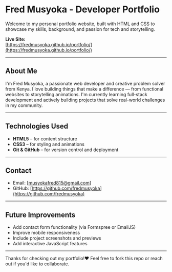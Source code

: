 # Fred Musyoka - Developer Portfolio

Welcome to my personal portfolio website, built with HTML and CSS to showcase my skills, background, and passion for tech and storytelling.

 **Live Site:**  
[https://fredmusyoka.github.io/portfolio/](https://fredmusyoka.github.io/portfolio/)

---

## About Me

I'm Fred Musyoka, a passionate web developer and creative problem solver from Kenya. I love building things that make a difference — from functional websites to storytelling animations. I'm currently learning full-stack development and actively building projects that solve real-world challenges in my community.

---

## Technologies Used

- **HTML5** – for content structure  
- **CSS3** – for styling and animations  
- **Git & GitHub** – for version control and deployment  


---

## Contact

- Email: [musyokafred815@gmail.com]
- GitHub: [https://github.com/fredmusyoka](https://github.com/fredmusyoka)

---

## Future Improvements

- Add contact form functionality (via Formspree or EmailJS)  
- Improve mobile responsiveness  
- Include project screenshots and previews  
- Add interactive JavaScript features  

---

Thanks for checking out my portfolio!❤️ Feel free to fork this repo or reach out if you'd like to collaborate.

